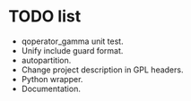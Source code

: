 TODO list
=========

* qoperator_gamma unit test.
* Unify include guard format.
* autopartition.
* Change project description in GPL headers.
* Python wrapper.
* Documentation.
